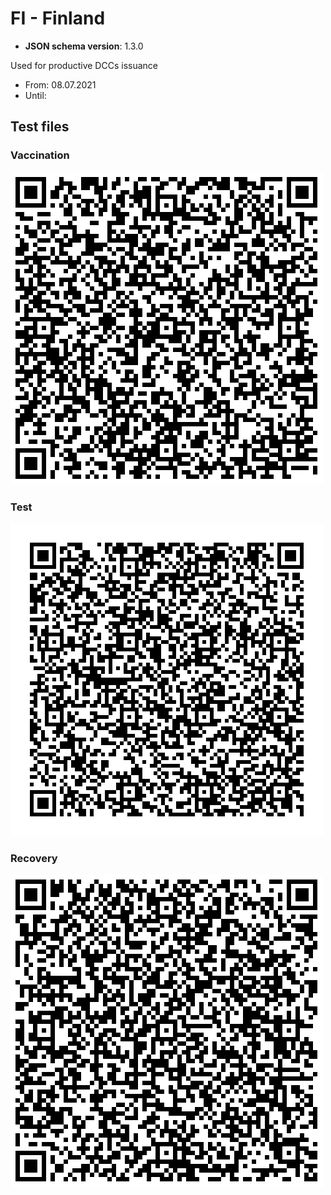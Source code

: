 # FI - Finland

* **JSON schema version**: 1.3.0

Used for productive DCCs issuance
* From: 08.07.2021
* Until:

## Test files

### Vaccination

![VAC](VAC.png)


### Test

![TEST](TEST.png)


### Recovery

![REC](REC.png)
